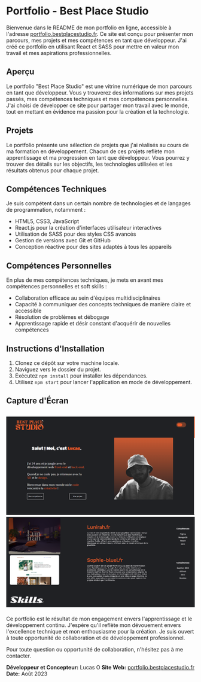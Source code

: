 # Portfolio - Best Place Studio

Bienvenue dans le README de mon portfolio en ligne, accessible à l'adresse [portfolio.bestplacestudio.fr](https://portfolio.bestplacestudio.fr). Ce site est conçu pour présenter mon parcours, mes projets et mes compétences en tant que développeur. J'ai créé ce portfolio en utilisant React et SASS pour mettre en valeur mon travail et mes aspirations professionnelles.

## Aperçu

Le portfolio "Best Place Studio" est une vitrine numérique de mon parcours en tant que développeur. Vous y trouverez des informations sur mes projets passés, mes compétences techniques et mes compétences personnelles. J'ai choisi de développer ce site pour partager mon travail avec le monde, tout en mettant en évidence ma passion pour la création et la technologie.

## Projets

Le portfolio présente une sélection de projets que j'ai réalisés au cours de ma formation en développement. Chacun de ces projets reflète mon apprentissage et ma progression en tant que développeur. Vous pourrez y trouver des détails sur les objectifs, les technologies utilisées et les résultats obtenus pour chaque projet.

## Compétences Techniques

Je suis compétent dans un certain nombre de technologies et de langages de programmation, notamment :

- HTML5, CSS3, JavaScript
- React.js pour la création d'interfaces utilisateur interactives
- Utilisation de SASS pour des styles CSS avancés
- Gestion de versions avec Git et GitHub
- Conception réactive pour des sites adaptés à tous les appareils

## Compétences Personnelles

En plus de mes compétences techniques, je mets en avant mes compétences personnelles et soft skills :

- Collaboration efficace au sein d'équipes multidisciplinaires
- Capacité à communiquer des concepts techniques de manière claire et accessible
- Résolution de problèmes et débogage
- Apprentissage rapide et désir constant d'acquérir de nouvelles compétences

## Instructions d'Installation

1. Clonez ce dépôt sur votre machine locale.
2. Naviguez vers le dossier du projet.
3. Exécutez `npm install` pour installer les dépendances.
4. Utilisez `npm start` pour lancer l'application en mode de développement.

## Capture d'Écran

![Capture d'écran](screenshots/screenshot1.png)
![Capture d'écran](screenshots/screenshot2.png)
---

Ce portfolio est le résultat de mon engagement envers l'apprentissage et le développement continu. J'espère qu'il reflète mon dévouement envers l'excellence technique et mon enthousiasme pour la création. Je suis ouvert à toute opportunité de collaboration et de développement professionnel.

Pour toute question ou opportunité de collaboration, n'hésitez pas à me contacter.

**Développeur et Concepteur:** Lucas O
**Site Web:** [portfolio.bestplacestudio.fr](https://portfolio.bestplacestudio.fr)
**Date:** Août 2023
